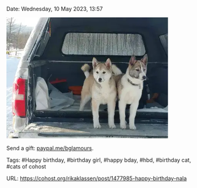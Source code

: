 Date: Wednesday, 10 May 2023, 13:57

![Shorthair tabby cat with a prism reflecting rainbow off their face while sitting on a couch.](https://github.com/rikaklassen/Cohost/blob/1ea51c689ab9edea428ef7128ad19b2215665ee4/pictures/tumblr_cb9816dddc73a328fa9a95004c4e5be4_93ac8a0a_2048.webp)

Send a gift: [paypal.me/bglamours](https://paypal.me/bglamours).

Tags: #Happy birthday, #birthday girl, #happy bday, #hbd, #birthday cat, #cats of cohost

URL: https://cohost.org/rikaklassen/post/1477985-happy-birthday-nala
